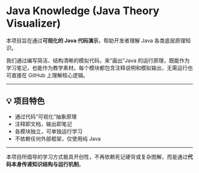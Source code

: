 # Java Knowledge (Java Theory Visualizer)

本项目旨在通过**可视化的 Java 代码演示**，帮助开发者理解 Java 各类底层原理知识。

我们通过编写简洁、结构清晰的模拟代码，来“画出”Java 的运行原理，既能作为学习笔记，也能作为教学素材。每个模块都包含注释说明和模拟输出，无需运行也可直接在 GitHub 上理解核心逻辑。

---

## 💡 项目特色

- 通过代码“可视化”抽象原理
- 注释即文档，输出即笔记
- 各模块独立，可单独运行学习
- 不依赖任何外部框架，仅使用纯 Java

---

本项目所倡导的学习方式极具开创性，不再依赖死记硬背或复杂图解，而是通过**代码本身传递知识结构与运行机制**。 